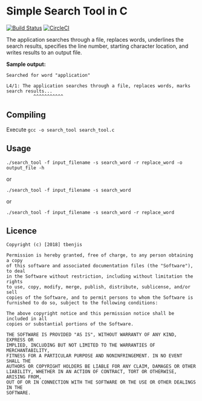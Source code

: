 # Simple Search Tool in C

[![Build Status](https://travis-ci.com/tbenjis/C-file-search-tool.svg?branch=master)](https://travis-ci.com/tbenjis/C-file-search-tool)
[![CircleCI](https://circleci.com/gh/circleci/circleci-docs/tree/teesloane-patch-5.svg?style=svg)](https://circleci.com/gh/circleci/circleci-docs/?branch=master)

The application searches through a file, replaces words, underlines the search results, specifies the line number, starting character location, and writes results to an output file.

<strong>Sample output: </strong>
```
Searched for word "application"

L4/1: The application searches through a file, replaces words, marks search results...
          ^^^^^^^^^^^     
```

## Compiling
Execute `gcc -o search_tool search_tool.c`


## Usage 
`./search_tool -f input_filename -s search_word -r replace_word -o output_file -h`

or 

`./search_tool -f input_filename -s search_word`

or

`./search_tool -f input_filename -s search_word -r replace_word`

## Licence

```
Copyright (c) [2018] tbenjis

Permission is hereby granted, free of charge, to any person obtaining a copy
of this software and associated documentation files (the "Software"), to deal
in the Software without restriction, including without limitation the rights
to use, copy, modify, merge, publish, distribute, sublicense, and/or sell
copies of the Software, and to permit persons to whom the Software is
furnished to do so, subject to the following conditions:

The above copyright notice and this permission notice shall be included in all
copies or substantial portions of the Software.

THE SOFTWARE IS PROVIDED "AS IS", WITHOUT WARRANTY OF ANY KIND, EXPRESS OR
IMPLIED, INCLUDING BUT NOT LIMITED TO THE WARRANTIES OF MERCHANTABILITY,
FITNESS FOR A PARTICULAR PURPOSE AND NONINFRINGEMENT. IN NO EVENT SHALL THE
AUTHORS OR COPYRIGHT HOLDERS BE LIABLE FOR ANY CLAIM, DAMAGES OR OTHER
LIABILITY, WHETHER IN AN ACTION OF CONTRACT, TORT OR OTHERWISE, ARISING FROM,
OUT OF OR IN CONNECTION WITH THE SOFTWARE OR THE USE OR OTHER DEALINGS IN THE
SOFTWARE.
```
